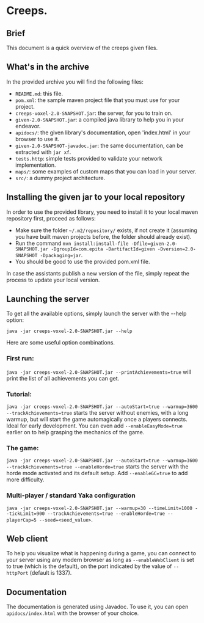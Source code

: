# Creeps.

## Brief

This document is a quick overview of the creeps given files.

## What's in the archive

In the provided archive you will find the following files:

  * `README.md`: this file.
  * `pom.xml`: the sample maven project file that you must use for your project.
  * `creeps-voxel-2.0-SNAPSHOT.jar`: the server, for you to train on.
  * `given-2.0-SNAPSHOT.jar`: a compiled java library to help you in your
    endeavor.
  * `apidocs/`: the given library's documentation, open 'index.html' in your
    browser to use it.
  * `given-2.0-SNAPSHOT-javadoc.jar`: the same documentation, can be extracted
    with `jar xf`.
  * `tests.http`: simple tests provided to validate your network implementation.
  * `maps/`: some examples of custom maps that you can load in your server.
  * `src/`: a dummy project architecture.

## Installing the given jar to your local repository

In order to use the provided library, you need to install it to your local
maven repository first, proceed as follows:

  * Make sure the folder `~/.m2/repository/` exists,  if not create it
    (assuming you have built maven projects before, the folder should already
    exist).
  * Run the command `mvn install:install-file -Dfile=given-2.0-SNAPSHOT.jar -DgroupId=com.epita -DartifactId=given -Dversion=2.0-SNAPSHOT -Dpackaging=jar`.
  * You should be good to use the provided pom.xml file.

In case the assistants publish a new version of the file, simply repeat the
process to update your local version.

## Launching the server

To get all the available options, simply launch the server with the --help
option:

`java -jar creeps-voxel-2.0-SNAPSHOT.jar --help`

Here are some useful option combinations.

### First run:

`java -jar creeps-voxel-2.0-SNAPSHOT.jar --printAchievements=true` will print
the list of all achievements you can get.

### Tutorial:

`java -jar creeps-voxel-2.0-SNAPSHOT.jar --autoStart=true --warmup=3600 --trackAchievements=true`
starts the server without enemies, with a long warmup, but will start the game
automagically once a players connects. Ideal for early development. You can
even add `--enableEasyMode=true` earlier on to help grasping the mechanics
of the game.

### The game:

`java -jar creeps-voxel-2.0-SNAPSHOT.jar --autoStart=true --warmup=3600 --trackAchievements=true --enableHorde=true`
starts the server with the horde mode activated and its default setup.
Add `--enableGC=true` to add more difficulty.

### Multi-player / standard Yaka configuration
`java -jar creeps-voxel-2.0-SNAPSHOT.jar --warmup=30 --timeLimit=1000 --tickLimit=900 --trackAchievements=true
--enableHorde=true --playerCap=5 --seed=<seed_value>`.

## Web client

To help you visualize what is happening during a game, you can connect to your
server using any modern browser as long as `--enableWebClient` is set to true
(which is the default), on the port indicated by the value of `--httpPort`
(default is 1337).

## Documentation

The documentation is generated using Javadoc.
To use it, you can open `apidocs/index.html` with the browser of your choice.
